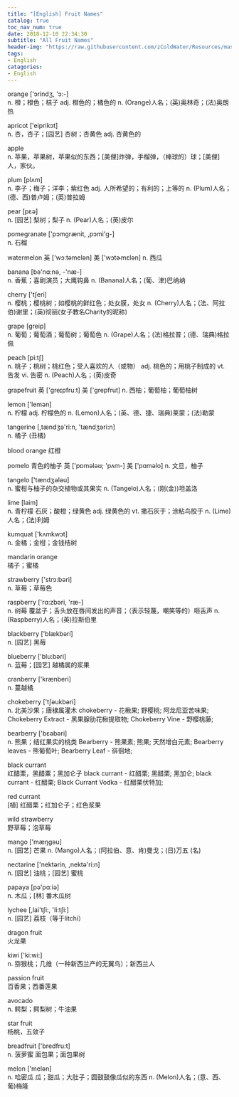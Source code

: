 ```yaml
---
title: "[English] Fruit Names"
catalog: true
toc_nav_num: true
date: 2018-12-10 22:34:30
subtitle: "All Fruit Names"
header-img: "https://raw.githubusercontent.com/zColdWater/Resources/master/Images/fruit1.jpg"
tags:
- English
catagories:
- English
---
```


orange ['ɔrindʒ, 'ɔ:-]  
n. 橙；橙色；桔子
adj. 橙色的；橘色的
n. (Orange)人名；(英)奥林奇；(法)奥朗热

apricot ['eiprikɔt]  
n. 杏，杏子；[园艺] 杏树；杏黄色
adj. 杏黄色的

apple  
n. 苹果，苹果树，苹果似的东西；[美俚]炸弹，手榴弹，（棒球的）球；[美俚]人，家伙。

plum [plʌm]  
n. 李子；梅子；洋李；紫红色
adj. 人所希望的；有利的；上等的
n. (Plum)人名；(德、西)普卢姆；(英)普拉姆

pear [pεə]  
n. [园艺] 梨树；梨子
n. (Pear)人名；(英)皮尔

pomegranate ['pɔmɡrænit, ,pɔmi'ɡ-]  
n. 石榴

watermelon 
 英  ['wɔːtəmelən]   美  ['wɔtɚmɛlən]
n. 西瓜

banana [bə'nɑ:nə, -'næ-]  
n. 香蕉；喜剧演员；大鹰钩鼻
n. (Banana)人名；(葡、津)巴纳纳

cherry ['tʃeri]  
n. 樱桃；樱桃树；如樱桃的鲜红色；处女膜，处女
n. (Cherry)人名；(法、阿拉伯)谢里；(英)彻丽(女子教名Charity的昵称)

grape [ɡreip]  
n. 葡萄；葡萄酒；葡萄树；葡萄色
n. (Grape)人名；(法)格拉普；(德、瑞典)格拉佩

peach [pi:tʃ]  
n. 桃子；桃树；桃红色；受人喜欢的人（或物）
adj. 桃色的；用桃子制成的
vt. 告发
vi. 告密
n. (Peach)人名；(英)皮奇

grapefruit 
 英  ['greɪpfruːt]   美  ['ɡrepfrut]
n. 西柚；葡萄柚；葡萄柚树

lemon ['lemən]  
n. 柠檬
adj. 柠檬色的
n. (Lemon)人名；(英、德、捷、瑞典)莱蒙；(法)勒蒙

tangerine [,tændʒə'ri:n, 'tændʒəri:n]  
n. 橘子 (丑橘)

blood orange
红橙

pomelo  青色的柚子
 英  ['pɒmələʊ; 'pʌm-]   美  ['pɑməlo]
n. 文旦，柚子 

tangelo ['tændʒələu]  
n. 蜜柑与柚子的杂交植物或其果实
n. (Tangelo)人名；(刚(金))坦盖洛

lime [laim]  
n. 青柠檬 石灰；酸橙；绿黄色
adj. 绿黄色的
vt. 撒石灰于；涂粘鸟胶于
n. (Lime)人名；(法)利姆

kumquat ['kʌmkwɔt]  
n. 金橘；金柑；金钱桔树

mandarin orange  
橘子；蜜橘

strawberry ['strɔ:bəri]  
n. 草莓；草莓色

raspberry ['rɑ:zbəri, 'ræ-]  
n. 树莓 覆盆子；舌头放在唇间发出的声音；（表示轻蔑，嘲笑等的）咂舌声
n. (Raspberry)人名；(英)拉斯伯里

blackberry ['blækbəri]  
n. [园艺] 黑莓

blueberry ['blu:bəri]  
n. 蓝莓；[园艺] 越橘属的浆果

cranberry ['krænberi]  
n. 蔓越橘

chokeberry ['tʃəukbəri]  
n. 北美沙果；唐棣属灌木
chokeberry - 花楸果; 野樱桃; 阿龙尼亚苦味果;
Chokeberry Extract - 黑果腺肋花楸提取物;
Chokeberry Vine - 野樱桃藤;

bearberry ['bεəbəri]  
n. 熊果；结红果实的桃类
Bearberry - 熊果素; 熊果; 天然增白元素;
Bearberry leaves - 熊葡萄叶;
Bearberry Leaf - 徘徊地;

black currant  
红醋栗，黑醋粟；黑加仑子
black currant - 红醋栗; 黑醋栗; 黑加仑;
black currant - 红醋栗;
Black Currant Vodka - 红醋栗伏特加;

red currant  
[植] 红醋栗；红加仑子；红色浆果

wild strawberry  
野草莓；泡草莓

mango ['mæŋɡəu]  
n. [园艺] 芒果
n. (Mango)人名；(阿拉伯、意、肯)曼戈；(日)万五 (名)

nectarine ['nektərin, ,nektə'ri:n]  
n. [园艺] 油桃；[园艺] 蜜桃

papaya [pə'pɑ:iə]  
n. 木瓜；[林] 番木瓜树

lychee [,lai'tʃi:, 'li:tʃi:]  
n. [园艺] 荔枝（等于litchi）

dragon fruit  
火龙果

kiwi ['ki:wi:]  
n. 猕猴桃；几维（一种新西兰产的无翼鸟）；新西兰人

passion fruit  
百香果；西番莲果

avocado  
n. 鳄梨；鳄梨树；牛油果

star fruit  
杨桃，五敛子

breadfruit ['bredfru:t]  
n. 菠萝蜜 面包果；面包果树

melon ['melən]  
n. 哈密瓜 瓜；甜瓜；大肚子；圆鼓鼓像瓜似的东西
n. (Melon)人名；(意、西、葡)梅隆

